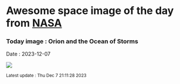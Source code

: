 
# Awesome space image of the day from [NASA](https://api.nasa.gov/)

### Today image : Orion and the Ocean of Storms
Date : 2023-12-07

![](https://apod.nasa.gov/apod/image/2312/art001e002132_apod1024.jpg)

<small>Latest update : Thu Dec  7 21:11:28 2023</small>
        